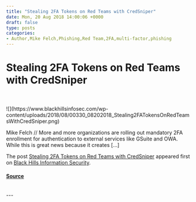```yaml
---
title: "Stealing 2FA Tokens on Red Teams with CredSniper"
date: Mon, 20 Aug 2018 14:00:06 +0000
draft: false
type: posts
categories: 
- Author,Mike Felch,Phishing,Red Team,2FA,multi-factor,phishing
---
```

# Stealing 2FA Tokens on Red Teams with CredSniper

<br/>

<br/>
![](https://www.blackhillsinfosec.com/wp-content/uploads/2018/08/00330_08202018_Stealing2FATokensOnRedTeamsWithCredSniper.png)

Mike Felch // More and more organizations are rolling out mandatory 2FA enrollment for authentication to external services like GSuite and OWA. While this is great news because it creates \[…\]

The post [Stealing 2FA Tokens on Red Teams with CredSniper](https://www.blackhillsinfosec.com/stealing-2fa-tokens-on-red-teams-with-credsniper/) appeared first on [Black Hills Information Security](https://www.blackhillsinfosec.com).

#### [Source](https://www.blackhillsinfosec.com/stealing-2fa-tokens-on-red-teams-with-credsniper/)

<br/>
---
